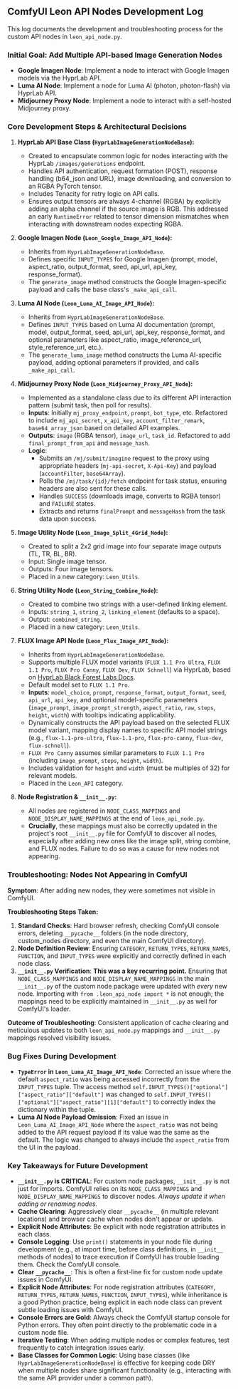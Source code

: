 ## ComfyUI Leon API Nodes Development Log

This log documents the development and troubleshooting process for the custom API nodes in `leon_api_node.py`.

### Initial Goal: Add Multiple API-based Image Generation Nodes

- **Google Imagen Node**: Implement a node to interact with Google Imagen models via the HyprLab API.
- **Luma AI Node**: Implement a node for Luma AI (photon, photon-flash) via HyprLab API.
- **Midjourney Proxy Node**: Implement a node to interact with a self-hosted Midjourney proxy.

### Core Development Steps & Architectural Decisions

1.  **HyprLab API Base Class (`HyprLabImageGenerationNodeBase`):**
    *   Created to encapsulate common logic for nodes interacting with the HyprLab `/images/generations` endpoint.
    *   Handles API authentication, request formation (POST), response handling (b64_json and URL), image downloading, and conversion to an RGBA PyTorch tensor.
    *   Includes Tenacity for retry logic on API calls.
    *   Ensures output tensors are always 4-channel (RGBA) by explicitly adding an alpha channel if the source image is RGB. This addressed an early `RuntimeError` related to tensor dimension mismatches when interacting with downstream nodes expecting RGBA.

2.  **Google Imagen Node (`Leon_Google_Image_API_Node`):**
    *   Inherits from `HyprLabImageGenerationNodeBase`.
    *   Defines specific `INPUT_TYPES` for Google Imagen (prompt, model, aspect_ratio, output_format, seed, api_url, api_key, response_format).
    *   The `generate_image` method constructs the Google Imagen-specific payload and calls the base class's `_make_api_call`.

3.  **Luma AI Node (`Leon_Luma_AI_Image_API_Node`):**
    *   Inherits from `HyprLabImageGenerationNodeBase`.
    *   Defines `INPUT_TYPES` based on Luma AI documentation (prompt, model, output_format, seed, api_url, api_key, response_format, and optional parameters like aspect_ratio, image_reference_url, style_reference_url, etc.).
    *   The `generate_luma_image` method constructs the Luma AI-specific payload, adding optional parameters if provided, and calls `_make_api_call`.

4.  **Midjourney Proxy Node (`Leon_Midjourney_Proxy_API_Node`):**
    *   Implemented as a standalone class due to its different API interaction pattern (submit task, then poll for results).
    *   **Inputs**: Initially `mj_proxy_endpoint`, `prompt`, `bot_type`, etc. Refactored to include `mj_api_secret`, `x_api_key`, `account_filter_remark`, `base64_array_json` based on detailed API examples.
    *   **Outputs**: `image` (RGBA tensor), `image_url`, `task_id`. Refactored to add `final_prompt_from_api` and `message_hash`.
    *   **Logic**:
        *   Submits an `/mj/submit/imagine` request to the proxy using appropriate headers (`mj-api-secret`, `X-Api-Key`) and payload (`accountFilter`, `base64Array`).
        *   Polls the `/mj/task/{id}/fetch` endpoint for task status, ensuring headers are also sent for these calls.
        *   Handles `SUCCESS` (downloads image, converts to RGBA tensor) and `FAILURE` states.
        *   Extracts and returns `finalPrompt` and `messageHash` from the task data upon success.

5.  **Image Utility Node (`Leon_Image_Split_4Grid_Node`):**
    *   Created to split a 2x2 grid image into four separate image outputs (TL, TR, BL, BR).
    *   Input: Single image tensor.
    *   Outputs: Four image tensors.
    *   Placed in a new category: `Leon_Utils`.

6.  **String Utility Node (`Leon_String_Combine_Node`):**
    *   Created to combine two strings with a user-defined linking element.
    *   Inputs: `string_1`, `string_2`, `linking_element` (defaults to a space).
    *   Output: `combined_string`.
    *   Placed in a new category: `Leon_Utils`.

7.  **FLUX Image API Node (`Leon_Flux_Image_API_Node`):**
    *   Inherits from `HyprLabImageGenerationNodeBase`.
    *   Supports multiple FLUX model variants (`FLUX 1.1 Pro Ultra`, `FLUX 1.1 Pro`, `FLUX Pro Canny`, `FLUX Dev`, `FLUX Schnell`) via HyprLab, based on [HyprLab Black Forest Labs Docs](https://docs.hyprlab.io/browse-models/model-list/black-forest-labs).
    *   Default model set to `FLUX 1.1 Pro`.
    *   **Inputs**: `model_choice`, `prompt`, `response_format`, `output_format`, `seed`, `api_url`, `api_key`, and optional model-specific parameters (`image_prompt`, `image_prompt_strength`, `aspect_ratio`, `raw`, `steps`, `height`, `width`) with tooltips indicating applicability.
    *   Dynamically constructs the API payload based on the selected FLUX model variant, mapping display names to specific API model strings (e.g., `flux-1.1-pro-ultra`, `flux-1.1-pro`, `flux-pro-canny`, `flux-dev`, `flux-schnell`).
    *   `FLUX Pro Canny` assumes similar parameters to `FLUX 1.1 Pro` (including `image_prompt`, `steps`, `height`, `width`).
    *   Includes validation for `height` and `width` (must be multiples of 32) for relevant models.
    *   Placed in the `Leon_API` category.

8.  **Node Registration & `__init__.py`:**
    *   All nodes are registered in `NODE_CLASS_MAPPINGS` and `NODE_DISPLAY_NAME_MAPPINGS` at the end of `leon_api_node.py`.
    *   **Crucially**, these mappings must also be correctly updated in the project's root `__init__.py` file for ComfyUI to discover all nodes, especially after adding new ones like the image split, string combine, and FLUX nodes. Failure to do so was a cause for new nodes not appearing.

### Troubleshooting: Nodes Not Appearing in ComfyUI

**Symptom**: After adding new nodes, they were sometimes not visible in ComfyUI.

**Troubleshooting Steps Taken:**

1.  **Standard Checks**: Hard browser refresh, checking ComfyUI console errors, deleting `__pycache__` folders (in the node directory, custom_nodes directory, and even the main ComfyUI directory).
2.  **Node Definition Review**: Ensuring `CATEGORY`, `RETURN_TYPES`, `RETURN_NAMES`, `FUNCTION`, and `INPUT_TYPES` were explicitly and correctly defined in each node class.
3.  **`__init__.py` Verification**: **This was a key recurring point.** Ensuring that `NODE_CLASS_MAPPINGS` and `NODE_DISPLAY_NAME_MAPPINGS` in the main `__init__.py` of the custom node package were updated with *every* new node. Importing with `from .leon_api_node import *` is not enough; the mappings need to be explicitly maintained in `__init__.py` as well for ComfyUI's loader.

**Outcome of Troubleshooting**: Consistent application of cache clearing and meticulous updates to both `leon_api_node.py` mappings and `__init__.py` mappings resolved visibility issues.

### Bug Fixes During Development

*   **`TypeError` in `Leon_Luma_AI_Image_API_Node`**: Corrected an issue where the default `aspect_ratio` was being accessed incorrectly from the `INPUT_TYPES` tuple. The access method `self.INPUT_TYPES()["optional"]["aspect_ratio"]["default"]` was changed to `self.INPUT_TYPES()["optional"]["aspect_ratio"][1]["default"]` to correctly index the dictionary within the tuple.
*   **Luma AI Node Payload Omission**: Fixed an issue in `Leon_Luma_AI_Image_API_Node` where the `aspect_ratio` was not being added to the API request payload if its value was the same as the default. The logic was changed to always include the `aspect_ratio` from the UI in the payload.

### Key Takeaways for Future Development

*   **`__init__.py` is CRITICAL**: For custom node packages, `__init__.py` is not just for imports. ComfyUI relies on its `NODE_CLASS_MAPPINGS` and `NODE_DISPLAY_NAME_MAPPINGS` to discover nodes. *Always update it when adding or renaming nodes.*
*   **Cache Clearing**: Aggressively clear `__pycache__` (in multiple relevant locations) and browser cache when nodes don't appear or update.
*   **Explicit Node Attributes**: Be explicit with node registration attributes in each class.
*   **Console Logging**: Use `print()` statements in your node file during development (e.g., at import time, before class definitions, in `__init__` methods of nodes) to trace execution if ComfyUI has trouble loading them. Check the ComfyUI console.
*   **Clear `__pycache__`**: This is often a first-line fix for custom node update issues in ComfyUI.
*   **Explicit Node Attributes**: For node registration attributes (`CATEGORY`, `RETURN_TYPES`, `RETURN_NAMES`, `FUNCTION`, `INPUT_TYPES`), while inheritance is a good Python practice, being explicit in each node class can prevent subtle loading issues with ComfyUI.
*   **Console Errors are Gold**: Always check the ComfyUI startup console for Python errors. They often point directly to the problematic code in a custom node file.
*   **Iterative Testing**: When adding multiple nodes or complex features, test frequently to catch integration issues early.
*   **Base Classes for Common Logic**: Using base classes (like `HyprLabImageGenerationNodeBase`) is effective for keeping code DRY when multiple nodes share significant functionality (e.g., interacting with the same API provider under a common path). 